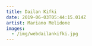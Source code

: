 ```yaml
---
title: Dailan Kifki
date: 2019-06-03T05:44:15.014Z
artist: Mariano Melidone
images:
  - /img/webdailankifki.jpg
---
```


